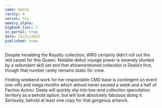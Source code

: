 ```yaml
---
name: Deela
rarity: 4
series: tos
memory_alpha:
bigbook_tier: 7
in_portal: true
date: 21/11/2023
published: true
---
```


Despite heralding the Royalty collection, WRG certainly didn’t roll out the red carpet for this Queen. Notable debut voyage power is severely blunted by a redundant skill set and that aforementioned collection is Deela’s first, though that number rarely remains static for crew.

Finding weekend work for her respectable CMD base is contingent on event one-offs and mega months which almost never exceed a week and a half of Faction Action. Deela will quickly slip into low-end collection speculation territory as a behold option, but will look absolutely fabulous doing it. Seriously, behold at least one copy for that gorgeous artwork.
